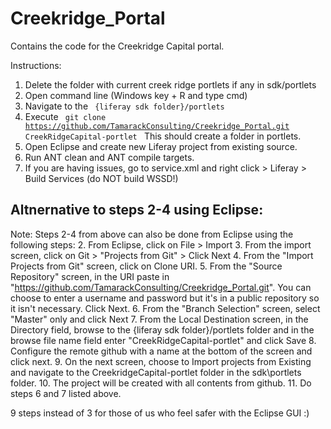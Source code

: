 Creekridge_Portal
=================

Contains the code for the Creekridge Capital portal.


Instructions: 


1. Delete the folder with current creek ridge portlets if any in sdk/portlets
2. Open command line (Windows key + R and type cmd)
3. Navigate to the <code> {liferay sdk folder}/portlets </code>
4. Execute  <code> git clone https://github.com/TamarackConsulting/Creekridge_Portal.git  CreekRidgeCapital-portlet </code> This should create a folder in portlets. 
5. Open Eclipse and create new Liferay project from existing source.
6. Run ANT clean and ANT compile targets.
7. If you are having issues, go to service.xml and right click >  Liferay > Build Services (do NOT build WSSD!)

Altnernative to steps 2-4 using Eclipse:
----------------------------------------
Note: Steps 2-4 from above can also be done from Eclipse using the following steps:
2. From Eclipse, click on File > Import
3. From the import screen, click on Git > "Projects from Git" > Click Next
4. From the "Import Projects from Git" screen, click on Clone URI.
5. From the "Source Repository" screen, in the URI paste in "https://github.com/TamarackConsulting/Creekridge_Portal.git". You can choose to enter a username and password but it's in a public repository so it isn't necessary. Click Next.
6. From the "Branch Selection" screen, select "Master" only and click Next
7. From the Local Destination screen, in the Directory field, browse to the {liferay sdk folder}/portlets folder and in the browse file name field enter "CreekRidgeCapital-portlet" and click Save
8. Configure the remote github with a name at the bottom of the screen and click next.
9. On the next screen, choose to Import projects from Existing and navigate to the CreekridgeCapital-portlet folder in the sdk\portlets folder.
10. The project will be created with all contents from github.
11. Do steps 6 and 7 listed above.

9 steps instead of 3 for those of us who feel safer with the Eclipse GUI :)
